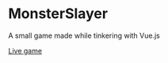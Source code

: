 # MonsterSlayer
A small game made while tinkering with Vue.js

[Live game](https://dazzling-franklin-75f2a0.netlify.app/)
